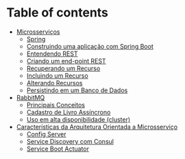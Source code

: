 # Table of contents

* [Microsserviços](part01-microsservicos/README.md)
    * [Spring](part01-microsservicos/01-spring.md)
    * [Construindo uma aplicação com Spring Boot](part01-microsservicos/02-hello-spring-boot.md)
    * [Entendendo REST](part01-microsservicos/03-rest.md)
    * [Criando um end-point REST](part01-microsservicos/04-end-point-rest.md)
    * [Recuperando um Recurso](part01-microsservicos/05-recuperando-um-recurso.md)
    * [Incluindo um Recurso](part01-microsservicos/06-incluindo-um-recurso.md)
    * [Alterando Recursos](part01-microsservicos/07-alterando-recursos.md)
    * [Persistindo em um Banco de Dados](part01-microsservicos/08-persistindo.md)
* [RabbitMQ](part02-rabbitmq/README.md)
    * [Principais Conceitos](part02-rabbitmq/01-conceitos.md)
    * [Cadastro de Livro Assíncrono](part02-rabbitmq/02-async-book.md)
    * [Uso em alta disponibilidade (cluster)](part02-rabbitmq/03-ha.md)
* [Características da Arquitetura Orientada a Microsserviço](part03-caracteristicas/README.md)
    * [Config Server](part03-caracteristicas/01-config-server.md)
    * [Service Discovery com Consul](part03-caracteristicas/02-consul.md)
    * [Service Boot Actuator](part03-caracteristicas/03-actuator.md)

<!--

* [Design Arquitetural de Microsserviços](04-design.md)
* [Microsserviços em Container Docker](05-docker.md)
* [Implantação e Monitoramento](06-implantacao.md)

* [Spring](01-spring.md)
* [Construindo uma aplicação com Spring Boot](02-hello-spring-boot.md)
* [Entendendo REST](03-rest.md)
* [Criando um end-point REST](04-end-point-rest.md)
* [Recuperando um Recurso](05-recuperando-um-recurso.md)
* [Incluindo um Recurso](06-incluindo-um-recurso.md)
* [Alterando Recursos](07-alterando-recursos.md)
* [Persistindo em um Banco de Dados](08-persistindo.md)
* [Iniciando nossa nuvem](09-nuvem.md)
* [Um Servidor de Configurações](10-config-server.md)

* [Apêndice - RESTFul](a1-restful.md)
-->

<!--
Persistindo os dados em um banco
Tests
REST Docs
Configuration
Discovery
Admin
tratamento de erros - interceptors
https://www.baeldung.com/spring-boot-custom-error-page
-->
